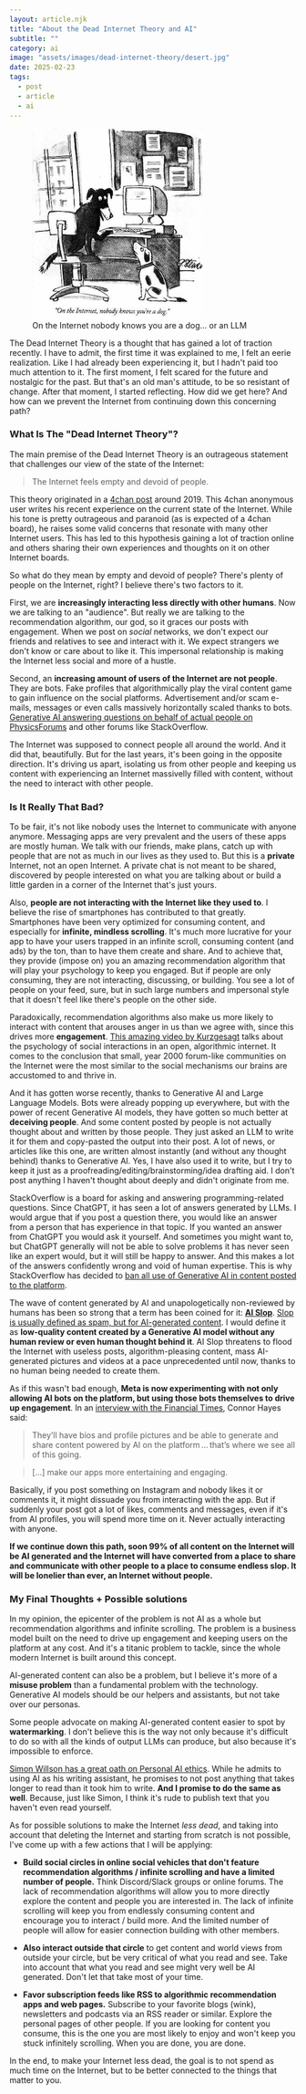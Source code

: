 ```yaml
---
layout: article.njk
title: "About the Dead Internet Theory and AI"
subtitle: ""
category: ai
image: "assets/images/dead-internet-theory/desert.jpg"
date: 2025-02-23
tags:
  - post
  - article
  - ai
---
```


<figure>
<img style="width: auto" alt="Peter Steiner's 1993 cartoon, as published in The New Yorker" src="assets/images/dead-internet-theory/Internet_dog.jpg" />
<figcaption>On the Internet nobody knows you are a dog... or an LLM</figcaption>
</figure>

The Dead Internet Theory is a thought that has gained a lot of traction recently. I have to admit, the first time it was explained to me, I felt an eerie realization. Like I had already been experiencing it, but I hadn't paid too much attention to it. The first moment, I felt scared for the future and nostalgic for the past. But that's an old man's attitude, to be so resistant of change. After that moment, I started reflecting. How did we get here? And how can we prevent the Internet from continuing down this concerning path?

### What Is The "Dead Internet Theory"?
The main premise of the Dead Internet Theory is an outrageous statement that challenges our view of the state of the Internet:

> The Internet feels empty and devoid of people.

This theory originated in a [4chan post](https://i.4pcdn.org/x/1587947548944.png) around 2019. This 4chan anonymous user writes his recent experience on the current state of the Internet. While his tone is pretty outrageous and paranoid (as is expected of a 4chan board), he raises some valid concerns that resonate with many other Internet users. This has led to this hypothesis gaining a lot of traction online and others sharing their own experiences and thoughts on it on other Internet boards.

So what do they mean by empty and devoid of people? There's plenty of people on the Internet, right? I believe there's two factors to it.

First, we are **increasingly interacting less directly with other humans**. Now we are talking to an "audience". But really we are talking to the recommendation algorithm, our god, so it graces our posts with engagement. When we post on *social* networks, we don't expect our friends and relatives to see and interact with it. We expect strangers we don't know or care about to like it. This impersonal relationship is making the Internet less social and more of a hustle.

Second, an **increasing amount of users of the Internet are not people**. They are bots. Fake profiles that algorithmically play the viral content game to gain influence on the social platforms. Advertisement and/or scam e-mails, messages or even calls massively horizontally scaled thanks to bots. [Generative AI answering questions on behalf of actual people on PhysicsForums](https://hallofdreams.org/posts/physicsforums/) and other forums like StackOverflow.

The Internet was supposed to connect people all around the world. And it did that, beautifully. But for the last years, it's been going in the opposite direction. It's driving us apart, isolating us from other people and keeping us content with experiencing an Internet massivelly filled with content, without the need to interact with other people.

### Is It Really That Bad?

To be fair, it's not like nobody uses the Internet to communicate with anyone anymore. Messaging apps are very prevalent and the users of these apps are mostly human. We talk with our friends, make plans, catch up with people that are not as much in our lives as they used to. But this is a **private** Internet, not an open Internet. A private chat is not meant to be shared, discovered by people interested on what you are talking about or build a little garden in a corner of the Internet that's just yours.

Also, **people are not interacting with the Internet like they used to**. I believe the rise of smartphones has contributed to that greatly. Smartphones have been very optimized for consuming content, and especially for **infinite, mindless scrolling**. It's much more lucrative for your app to have your users trapped in an infinite scroll, consuming content (and ads) by the ton, than to have them create and share. And to achieve that, they provide (impose on) you an amazing recommendation algorithm that will play your psychology to keep you engaged. But if people are only consuming, they are not interacting, discussing, or building. You see a lot of people on your feed, sure, but in such large numbers and impersonal style that it doesn't feel like there's people on the other side.

Paradoxically, recommendation algorithms also make us more likely to interact with content that arouses anger in us than we agree with, since this drives more **engagement**. [This amazing video by Kurzgesagt](https://www.youtube.com/watch?v=fuFlMtZmvY0) talks about the psychology of social interactions in an open, algorithmic internet. It comes to the conclusion that small, year 2000 forum-like communities on the Internet were the most similar to the social mechanisms our brains are accustomed to and thrive in.

And it has gotten worse recently, thanks to Generative AI and Large Language Models. Bots were already popping up everywhere, but with the power of recent Generative AI models, they have gotten so much better at **deceiving people**. And some content posted by people is not actually thought about and written by those people. They just asked an LLM to write it for them and copy-pasted the output into their post. A lot of news, or articles like this one, are written almost instantly (and without any thought behind) thanks to Generative AI. Yes, I have also used it to write, but I try to keep it just as a proofreading/editing/brainstorming/idea drafting aid. I don't post anything I haven't thought about deeply and didn't originate from me. 

StackOverflow is a board for asking and answering programming-related questions. Since ChatGPT, it has seen a lot of answers generated by LLMs. I would argue that if you post a question there, you would like an answer from a person that has experience in that topic. If you wanted an answer from ChatGPT you would ask it yourself. And sometimes you might want to, but ChatGPT generally will not be able to solve problems it has never seen like an expert would, but it will still be happy to answer. And this makes a lot of the answers confidently wrong and void of human expertise. This is why StackOverflow has decided to [ban all use of Generative AI in content posted to the platform](https://meta.stackoverflow.com/questions/421831/policy-generative-ai-e-g-chatgpt-is-banned).

The wave of content generated by AI and unapologetically non-reviewed by humans has been so strong that a term has been coined for it: **[AI Slop](https://x.com/deepfates/status/1787472784106639418)**. [Slop is usually defined as spam, but for AI-generated content](https://benjamincongdon.me/blog/2025/01/25/AI-Slop-Suspicion-and-Writing-Back/). I would define it as **low-quality content created by a Generative AI model without any human review or even human thought behind it**. AI Slop threatens to flood the Internet with useless posts, algorithm-pleasing content, mass AI-generated pictures and videos at a pace unprecedented until now, thanks to no human being needed to create them.

As if this wasn't bad enough, **Meta is now experimenting with not only allowing AI bots on the platform, but using those bots themselves to drive up engagement**. In an [interview with the Financial Times](https://www.ft.com/content/91183cbb-50f9-464a-9d2e-96063825bfcf), Connor Hayes said:

> They’ll have bios and profile pictures and be able to generate and share content powered by AI on the platform ... that’s where we see all of this going.

> [...] make our apps more entertaining and engaging.

Basically, if you post something on Instagram and nobody likes it or comments it, it might dissuade you from interacting with the app. But if suddenly your post got a lot of likes, comments and messages, even if it's from AI profiles, you will spend more time on it. Never actually interacting with anyone.

**If we continue down this path, soon 99% of all content on the Internet will be AI generated and the Internet will have converted from a place to share and communicate with other people to a place to consume endless slop. It will be lonelier than ever, an Internet without people.**

### My Final Thoughts + Possible solutions

In my opinion, the epicenter of the problem is not AI as a whole but recommendation algorithms and infinite scrolling. The problem is a business model built on the need to drive up engagement and keeping users on the platform at any cost. And it's a titanic problem to tackle, since the whole modern Internet is built around this concept.

AI-generated content can also be a problem, but I believe it's more of a **misuse problem** than a fundamental problem with the technology. Generative AI models should be our helpers and assistants, but not take over our personas.

Some people advocate on making AI-generated content easier to spot by **watermarking**. I don't believe this is the way not only because it's difficult to do so with all the kinds of output LLMs can produce, but also because it's impossible to enforce.

[Simon Willson has a great oath on Personal AI ethics](https://simonwillison.net/2023/Aug/27/wordcamp-llms/#personal-ai-ethics). While he admits to using AI as his writing assistant, he promises to not post anything that takes longer to read than it took him to write. **And I promise to do the same as well**. Because, just like Simon, I think it's rude to publish text that you haven't even read yourself.

As for possible solutions to make the Internet *less dead*, and taking into account that deleting the Internet and starting from scratch is not possible, I've come up with a few actions that I will be applying:

- **Build social circles in online social vehicles that don't feature recommendation algorithms / infinite scrolling and have a limited number of people.** Think Discord/Slack groups or online forums. The lack of recommendation algorithms will allow you to more directly explore the content and people you are interested in. The lack of infinite scrolling will keep you from endlessly consuming content and encourage you to interact / build more. And the limited number of people will allow for easier connection building with other members.

- **Also interact outside that circle** to get content and world views from outside your circle, but be very critical of what you read and see. Take into account that what you read and see might very well be AI generated. Don't let that take most of your time.

- **Favor subscription feeds like RSS to algorithmic recommendation apps and web pages.** Subscribe to your favorite blogs (wink), newsletters and podcasts via an RSS reader or similar. Explore the personal pages of other people. If you are looking for content you consume, this is the one you are most likely to enjoy and won't keep you stuck infinitely scrolling. When you are done, you are done.

In the end, to make your Internet less dead, the goal is to not spend as much time on the Internet, but to be better connected to the things that matter to you.
